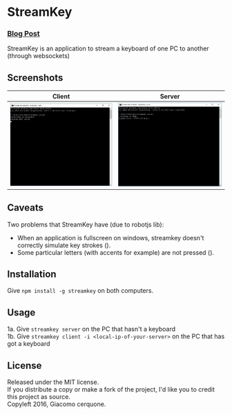# StreamKey
### [Blog Post](http://blog.giacomocerquone.com/StreamKey-stream-your-keyboard/)
StreamKey is an application to stream a keyboard of one PC to another (through websockets)

## Screenshots
| Client                                                     | Server                                                 |
| ---------------------------------------------------------- | :----------------------------------------------------: |
| ![streamkey client](./screenshots/streamkey-client.jpg)     | ![streamkey server](./screenshots/streamkey-server.jpg) |

## Caveats
Two problems that StreamKey have (due to robotjs lib):
- When an application is fullscreen on windows, streamkey doesn't correctly simulate key strokes ().
- Some particular letters (with accents for example) are not pressed ().

## Installation
Give `npm install -g streamkey` on both computers.

## Usage
1a. Give `streamkey server` on the PC that hasn't a keyboard<br>
1b. Give `streamkey client -i <local-ip-of-your-server>` on the PC that has got a keyboard

## License
Released under the MIT license.<br>
If you distribute a copy or make a fork of the project, I'd like you to credit this project as source.<br>
Copyleft 2016, Giacomo cerquone.

